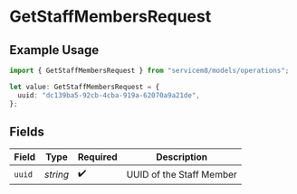# GetStaffMembersRequest

## Example Usage

```typescript
import { GetStaffMembersRequest } from "servicem8/models/operations";

let value: GetStaffMembersRequest = {
  uuid: "dc139ba5-92cb-4cba-919a-62070a9a21de",
};
```

## Fields

| Field                    | Type                     | Required                 | Description              |
| ------------------------ | ------------------------ | ------------------------ | ------------------------ |
| `uuid`                   | *string*                 | :heavy_check_mark:       | UUID of the Staff Member |
